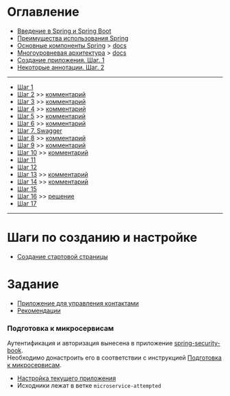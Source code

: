 # Оглавление
- [Введение в Spring и Spring Boot](./part-01.md)
- [Преимущества использования Spring](./part-02.md)
- [Основные компоненты Spring](./part-03.md) > [docs](https://docs.spring.io/spring-framework/docs/3.0.x/spring-framework-reference/html/overview.html)
- [Многоуровневая архитектура](./part-04.md) > [docs](https://www.oreilly.com/library/view/software-architecture-patterns/9781491971437/ch01.html)
- [Создание приложения. Шаг. 1](./create-app-1.md)
- [Некоторые аннотации. Шаг. 2](./create-app-2.md)

---

- [Шаг 1](./steps/step-01.md) 
- [Шаг 2](./steps/step-02.md) >> [комментарий](./steps/step-02theory.md)
- [Шаг 3](./steps/step-03.md) >> [комментарий](./steps/step-03theory.md)
- [Шаг 4](./steps/step-04.md) >> [комментарий](./steps/step-04theory.md)
- [Шаг 5](./steps/step-05.md) >> [комментарий](./steps/step-05theory.md)
- [Шаг 6](./steps/step-06.md) >> [комментарий](./steps/step-06theory.md)
- [Шаг 7. Swagger](./steps/step-07.md) 
- [Шаг 8](./steps/step-08.md) >> [комментарий](./steps/step-08theory.md)
- [Шаг 9](./steps/step-09.md) >> [комментарий](./steps/step-09theory.md)
- [Шаг 10](./steps/step-10.md) >> [комментарий](./steps/step-10theory.md)
- [Шаг 11](./steps/step-11.md)
- [Шаг 12](./steps/step-12.md)
- [Шаг 13](./steps/step-13.md) >> [комментарий](./steps/step-13theory.md)
- [Шаг 14](./steps/step-14.md) >> [комментарий](./steps/step-14theory.md)
- [Шаг 15](./steps/step-15.md)
- [Шаг 16](./steps/step-16.md) >> [решение](./steps/step-16solution.md)
- [Шаг 17](./steps/step-17.md)

---

# Шаги по созданию и настройке
- [Создание стартовой страницы](./steps/step-01.md)

# Задание
- [Приложение для управления контактами](./part-05.md)
- [Рекомендации](./project-structure.md)

### Подготовка к микросервисам

Аутентификация и авторизация вынесена в приложение [spring-security-book](https://github.com/iksergey/spring-security-book/tree/jwt-spring-security).  
Необходимо донастроить его в соответствии с инструкцией [Подготовка к микросервисам](https://iksergey.github.io/spring-security-book/book/spring-security/).  
- [Настройка текущего приложения](./steps/step-18.md)
- Исходники лежат в ветке `microservice-attempted`
